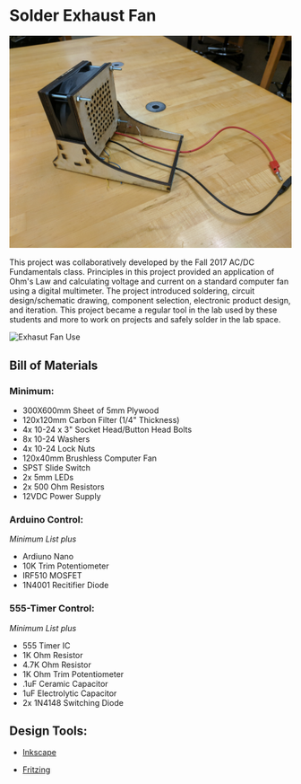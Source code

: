 # Solder Exhaust Fan

![Solder Exhaust Fan][pic1]

This project was collaboratively developed by the Fall 2017 AC/DC Fundamentals class. Principles in this project provided an application of Ohm's Law and calculating voltage and current on a standard computer fan using a digital multimeter. The project introduced soldering, circuit design/schematic drawing, component selection, electronic product design, and iteration. This project became a regular tool in the lab used by these students and more to work on projects and safely solder in the lab space.

![Exhasut Fan Use][pic2]

## Bill of Materials

### Minimum:
+ 300X600mm Sheet of 5mm Plywood
+ 120x120mm Carbon Filter (1/4" Thickness)
+ 4x 10-24 x 3" Socket Head/Button Head Bolts
+ 8x 10-24 Washers
+ 4x 10-24 Lock Nuts
+ 120x40mm Brushless Computer Fan
+ SPST Slide Switch
+ 2x 5mm LEDs
+ 2x 500 Ohm Resistors
+ 12VDC Power Supply

### Arduino Control:
*Minimum List plus*
+ Ardiuno Nano
+ 10K Trim Potentiometer
+ IRF510 MOSFET
+ 1N4001 Recitifier Diode

### 555-Timer Control:
*Minimum List plus*
+ 555 Timer IC
+ 1K Ohm Resistor
+ 4.7K Ohm Resistor
+ 1K Ohm Trim Potentiometer
+ .1uF Ceramic Capacitor
+ 1uF Electrolytic Capacitor
+ 2x 1N4148 Switching Diode

## Design Tools:
+ [Inkscape](http://www.inkscape.org/)

+ [Fritzing](http://www.fritzing.org/)

[pic1]: https://github.com/ebredder/Solder-Exhaust-Fan/blob/master/Pics/IMG_20170925_143346.jpg
[pic2]: https://github.com/ebredder/Solder-Exhaust-Fan/blob/master/Pics/FanAction.png
